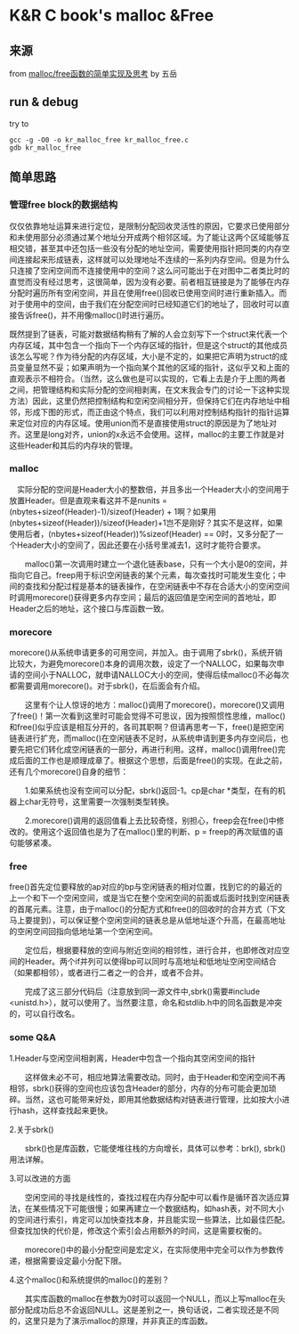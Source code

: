 # K&R C book's malloc &Free
## 来源
from  [malloc/free函数的简单实现及思考](http://www.cnblogs.com/wuyuegb2312/archive/2013/05/03/3056309.html) by 五岳 

## run & debug 
try to 
```
gcc -g -O0 -o kr_malloc_free kr_malloc_free.c
gdb kr_malloc_free
```

## 简单思路
### 管理free block的数据结构
仅仅依靠地址运算来进行定位，是限制分配回收灵活性的原因，它要求已使用部分和未使用部分必须通过某个地址分开成两个相邻区域。为了能让这两个区域能够互相交错，甚至其中还包括一些没有分配的地址空间，需要使用指针把同类的内存空间连接起来形成链表，这样就可以处理地址不连续的一系列内存空间。但是为什么只连接了空闲空间而不连接使用中的空间？这么问可能出于在对图中二者类比时的直觉而没有经过思考，这很简单，因为没有必要。前者相互链接是为了能够在内存分配时遍历所有空闲空间，并且在使用free()回收已使用空间时进行重新插入。而对于使用中的空间，由于我们在分配空间时已经知道它们的地址了，回收时可以直接告诉free()，并不用像malloc()时进行遍历。

既然提到了链表，可能对数据结构稍有了解的人会立刻写下一个struct来代表一个内存区域，其中包含一个指向下一个内存区域的指针，但是这个struct的其他成员该怎么写呢？作为待分配的内存区域，大小是不定的，如果把它声明为struct的成员变量显然不妥；如果声明为一个指向某个其他的区域的指针，这似乎又和上面的直观表示不相符合。（当然，这么做也是可以实现的，它看上去是介于上图的两者之间，把管理结构和实际分配的空间相剥离，在文末我会专门的讨论一下这种实现方法）因此，这里仍然把控制结构和空闲空间相分开，但保持它们在内存地址中相邻，形成下图的形式，而正由这个特点，我们可以利用对控制结构指针的指针运算来定位对应的内存区域。使用union而不是直接使用struct的原因是为了地址对齐。这里是long对齐，union的x永远不会使用。这样，malloc的主要工作就是对这些Header和其后的内存块的管理。

### malloc

　实际分配的空间是Header大小的整数倍，并且多出一个Header大小的空间用于放置Header。但是直观来看这并不是nunits = (nbytes+sizeof(Header)-1)/sizeof(Header) + 1啊？如果用(nbytes+sizeof(Header))/sizeof(Header)+1岂不是刚好？其实不是这样，如果使用后者，(nbytes+sizeof(Header))%sizeof(Header) == 0时，又多分配了一个Header大小的空间了，因此还要在小括号里减去1，这时才能符合要求。

 　　malloc()第一次调用时建立一个退化链表base，只有一个大小是0的空间，并指向它自己。freep用于标识空闲链表的某个元素，每次查找时可能发生变化；中间的查找和分配过程是基本的链表操作，在空闲链表中不存在合适大小的空闲空间时调用morecore()获得更多内存空间；最后的返回值是空闲空间的首地址，即Header之后的地址，这个接口与库函数一致。
 　　
### morecore

morecore()从系统申请更多的可用空间，并加入。由于调用了sbrk()，系统开销比较大，为避免morecore()本身的调用次数，设定了一个NALLOC，如果每次申请的空间小于NALLOC，就申请NALLOC大小的空间，使得后续malloc()不必每次都需要调用morecore()。对于sbrk()，在后面会有介绍。

　　这里有个让人惊讶的地方：malloc()调用了morecore()，morecore()又调用了free()！第一次看到这里时可能会觉得不可思议，因为按照惯性思维，malloc()和free()似乎应该是相互分开的，各司其职啊？但请再思考一下，free()是把空闲链表进行扩充，而malloc()在空闲链表不足时，从系统申请到更多内存空间后，也要先把它们转化成空闲链表的一部分，再进行利用。这样，malloc()调用free()完成后面的工作也是顺理成章了。根据这个思想，后面是free()的实现。在此之前，还有几个morecore()自身的细节：

　　1.如果系统也没有空间可以分配，sbrk()返回-1。cp是char *类型，在有的机器上char无符号，这里需要一次强制类型转换。

　　2.morecore()调用的返回值看上去比较奇怪，别担心，freep会在free()中修改的。使用这个返回值也是为了在malloc()里的判断、p = freep的再次赋值的语句能够紧凑。

### free
free()首先定位要释放的ap对应的bp与空闲链表的相对位置，找到它的的最近的上一个和下一个空闲空间，或是当它在整个空闲空间的前面或后面时找到空闲链表的首尾元素。注意，由于malloc()的分配方式和free()的回收时的合并方式（下文马上要提到），可以保证整个空闲空间的链表总是从低地址逐个升高，在最高地址的空闲空间回指向低地址第一个空闲空间。

　　定位后，根据要释放的空间与附近空间的相邻性，进行合并，也即修改对应空间的Header。两个if并列可以使得bp可以同时与高地址和低地址空闲空间结合（如果都相邻），或者进行二者之一的合并，或者不合并。

　　完成了这三部分代码后（注意放到同一源文件中,sbrk()需要#include <unistd.h>），就可以使用了。当然要注意，命名和stdlib.h中的同名函数是冲突的，可以自行改名。
　　
### some Q&A

1.Header与空闲空间相剥离，Header中包含一个指向其空闲空间的指针

　　这样做未必不可，相应地算法需要改动。同时，由于Header和空闲空间不再相邻，sbrk()获得的空间也应该包含Header的部分，内存的分布可能会更加琐碎。当然，这也可能带来好处，即用其他数据结构对链表进行管理，比如按大小进行hash，这样查找起来更快。

2.关于sbrk()

　　sbrk()也是库函数，它能使堆往栈的方向增长，具体可以参考：brk(), sbrk() 用法详解。

3.可以改进的方面

　　空闲空间的寻找是线性的，查找过程在内存分配中可以看作是循环首次适应算法，在某些情况下可能很慢；如果再建立一个数据结构，如hash表，对不同大小的空间进行索引，肯定可以加快查找本身，并且能实现一些算法，比如最佳匹配。但查找加快的代价是，修改这个索引会占用额外的时间，这是需要权衡的。

　　morecore()中的最小分配空间是宏定义，在实际使用中完全可以作为参数传递，根据需要设定最小分配下限。


4.这个malloc()和系统提供的malloc()的差别？

　　其实库函数的malloc在参数为0时可以返回一个NULL，而以上写malloc在头部分配成功后总不会返回NULL。这是差别之一，换句话说，二者实现还是不同的，这里只是为了演示malloc的原理，并非真正的库函数。　　

